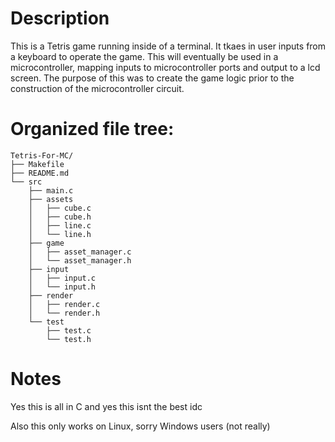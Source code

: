 # Description
This is a Tetris game running inside of a terminal. It tkaes in user inputs from a keyboard to operate the game. This will eventually be used in a microcontroller, mapping inputs to microcontroller ports and output to a lcd screen. The purpose of this was to create the game logic prior to the construction of the microcontroller circuit.

# Organized file tree:

```
Tetris-For-MC/
├── Makefile
├── README.md
└── src
    ├── main.c
    ├── assets
    │   ├── cube.c
    │   ├── cube.h
    │   ├── line.c
    │   └── line.h
    ├── game
    │   ├── asset_manager.c
    │   └── asset_manager.h
    ├── input
    │   ├── input.c
    │   └── input.h
    ├── render
    │   ├── render.c
    │   └── render.h
    └── test
        ├── test.c
        └── test.h
```

# Notes
Yes this is all in C and yes this isnt the best idc

Also this only works on Linux, sorry Windows users (not really)